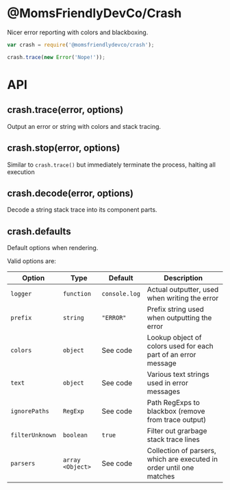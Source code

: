 @MomsFriendlyDevCo/Crash
========================
Nicer error reporting with colors and blackboxing.


```javascript
var crash = require('@momsfriendlydevco/crash');

crash.trace(new Error('Nope!'));
```


API
===

crash.trace(error, options)
---------------------------
Output an error or string with colors and stack tracing.


crash.stop(error, options)
--------------------------
Similar to `crash.trace()` but immediately terminate the process, halting all execution


crash.decode(error, options)
----------------------------
Decode a string stack trace into its component parts.


crash.defaults
--------------
Default options when rendering.


Valid options are:

| Option                | Type       | Default       | Description                                                    |
|-----------------------|------------|---------------|----------------------------------------------------------------|
| `logger`              | `function` | `console.log` | Actual outputter, used when writing the error                  |
| `prefix`              | `string`   | `"ERROR"`     | Prefix string used when outputting the error                   |
| `colors`              | `object`   | See code      | Lookup object of colors used for each part of an error message |
| `text`                | `object`   | See code      | Various text strings used in error messages                    |
| `ignorePaths`         | `RegExp`   | See code      | Path RegExps to blackbox (remove from trace output)            |
| `filterUnknown`       | `boolean`  | `true`        | Filter out grarbage stack trace lines                          |
| `parsers`             | `array <Object>` | See code | Collection of parsers, which are executed in order until one matches |
